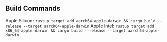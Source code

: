 ## Build Commands

Apple Silicon: ```rustup target add aarch64-apple-darwin && cargo build --release --target aarch64-apple-darwin```
Apple Intel: ```rustup target add x86_64-apple-darwin && cargo build --release --target aarch64-apple-darwin```